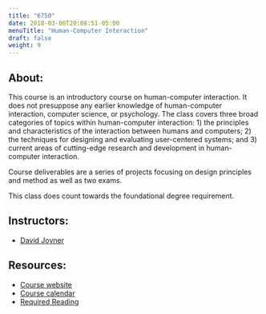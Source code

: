 ```yaml
---
title: "6750"
date: 2018-03-06T20:08:51-05:00
menuTitle: "Human-Computer Interaction"
draft: false
weight: 9
---
```


## About:

This course is an introductory course on human-computer interaction. It does not presuppose any earlier knowledge of human-computer interaction, computer science, or psychology. The class covers three broad categories of topics within human-computer interaction: 1) the principles and characteristics of the interaction between humans and computers; 2) the techniques for designing and evaluating user-centered systems; and 3) current areas of cutting-edge research and development in human-computer interaction.

Course deliverables are a series of projects focusing on design principles and method as well as two exams. 

This class does count towards the foundational degree requirement.


## Instructors:

- [David Joyner](http://www.davidjoyner.net/) 


## Resources:

- [Course website](http://omscs6750.gatech.edu/)
- [Course calendar](http://omscs6750.gatech.edu/spring-2018/full-calendar)
- [Required Reading](http://omscs6750.gatech.edu/spring-2018/required-reading-list)
